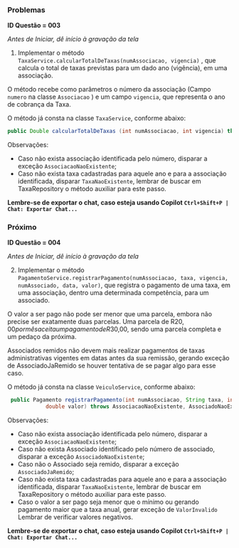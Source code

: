 ### Problemas
**ID Questão = 003**

*Antes de Iniciar, dê início à gravação da tela*

1. Implementar o método `TaxaService.calcularTotalDeTaxas(numAssociacao, vigencia)` , que calcula o total de taxas previstas para um dado ano (vigência), em uma associação.

O método recebe como parâmetros o número da associação (Campo `numero` na classe `Associacao` ) e um campo `vigencia`, que representa o ano de cobrança da Taxa. 

O método já consta na classe `TaxaService`, conforme abaixo:

```java
public Double calcularTotalDeTaxas (int numAssociacao, int vigencia) throws AssociacaoNaoExistente, TaxaNaoExistente{}

```
Observações: 
  - Caso não exista associação identificada pelo número, disparar a exceção `AssociacaoNaoExistente`;
  - Caso não exista taxa cadastradas para aquele ano e para a associação identificada, disparar `TaxaNaoExistente`, lembrar de buscar em TaxaRepository o método auxiliar para este passo.

**Lembre-se de exportar o chat, caso esteja usando Copilot `Ctrl+Shift+P | Chat: Exportar Chat...`**

### Próximo
**ID Questão = 004**

*Antes de Iniciar, dê início à gravação da tela*

2. Implementar o método `PagamentoService.registrarPagamento(numAssociacao, taxa, vigencia, numAssociado, data, valor)`, que registra o pagamento de uma taxa, em uma associação, dentro uma determinada competência, para um associado. 

O valor a ser pago não pode ser menor que uma parcela, embora não precise ser exatamente duas parcelas. Uma parcela de R$20,00 por mês aceita um pagamento de R$30,00, sendo uma parcela completa e um pedaço da próxima. 

Associados remidos não devem mais realizar pagamentos de taxas administrativas vigentes em datas antes da sua remissão, gerando exceção de AssociadoJaRemido se houver tentativa de se pagar algo para esse caso. 


O método já consta na classe `VeiculoService`, conforme abaixo:
```java
 public Pagamento registrarPagamento(int numAssociacao, String taxa, int vigencia, int numAssociado, LocalDate data,
            double valor) throws AssociacaoNaoExistente, AssociadoNaoExistente, AssociadoJaRemido, TaxaNaoExistente, ValorInvalido {}
```
Observações: 
  - Caso não exista associação identificada pelo número, disparar a exceção `AssociacaoNaoExistente`;
  - Caso não exista Associado identificado pelo número de associado, disparar a exceção `AssociadoNaoExistente`;
  - Caso não o Associado seja remido, disparar a exceção `AssociadoJaRemido`;
  - Caso não exista taxa cadastradas para aquele ano e para a associação identificada, disparar `TaxaNaoExistente`, lembrar de buscar em TaxaRepository o método auxiliar para este passo.
  - Caso o valor a ser pago seja menor que o mínimo ou gerando pagamento maior que a taxa anual, gerar exceção de `ValorInvalido` Lembrar de verificar valores negativos.

**Lembre-se de exportar o chat, caso esteja usando Copilot `Ctrl+Shift+P | Chat: Exportar Chat...`**
